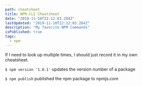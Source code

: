 ```yaml
---
path: cheatsheet
title: NPM CLI Cheatsheet
date: "2019-11-10T22:12:03.284Z"
lastUpdated: "2019-11-10T22:12:03.284Z"
description: "My favorite NPM Commands"
isPublished: true
tags:
  - npm
---
```


If I need to look up multiple times, I should just record it in my own cheatsheet.

`$ npm version '1.0.1'` updates the version number of a package

`$ npm publish` published the npm package to npmjs.com
